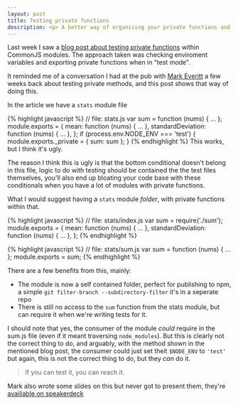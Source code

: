 ```yaml
---
layout: post
title: Testing private functions
description: <p> A better way of organising your private functions and testing them in node </p>
---
```


Last week I saw a [blog post about testing private functions](http://engineering.clever.com/2014/07/29/testing-private-functions-in-javascript-modules) within CommonJS modules. The approach taken was checking enviroment variables and exporting private functions when in "test mode".

It reminded me of a conversation I had at the pub with [Mark Everitt](https://twitter.com/qubyte) a few weeks back about testing private methods, and this post shows that way of doing this.

In the article we have a `stats` module file

{% highlight javascript %}
// file: stats.js
var sum = function (nums) { ... };
module.exports = {
  mean: function (nums) { ... },
  standardDeviation: function (nums) { ... },
};
if (process.env.NODE_ENV === 'test') {
  module.exports._private = { sum: sum };
}
{% endhighlight %}
This works, but I think it's ugly.

The reason I think this is ugly is that the bottom conditional doesn't belong in this file, logic to do with testing should be contained the the test files themselves, you'll also end up bloating your code base with these conditionals when you have a lot of modules with private functions.

What I would suggest having a `stats` module *folder*, with private functions within that.

{% highlight javascript %}
// file: stats/index.js
var sum = require('./sum');
module.exports = {
  mean: function (nums) { ... },
  standardDeviation: function (nums) { ... },
};
{% endhighlight %}

{% highlight javascript %}
// file: stats/sum.js
var sum = function (nums) { ... };
module.exports = sum;
{% endhighlight %}

There are a few benefits from this, mainly:

 - The module is now a self contained folder, perfect for publishing to npm, a simple `git filter-branch --subdirectory-filter` it's in a seperate repo
 - There is still no access to the `sum` function from the stats module, but can require it when we're writing tests for it.
 
I should note that yes, the consumer of the module *could* require in the sum.js file (even if it meant traversing `node_modules`). But this is clearly not the correct thing to do, and arguably, with the method shown in the mentioned blog post, the consumer could just set theit `$NODE_ENV` to `'test'` but again, this is not the correct thing to do, but they *can* do it. 

 > If you can test it, you can reach it.
 
Mark also wrote some slides on this but never got to present them, they're [availiable on speakerdeck](https://speakerdeck.com/qubyte/writing-testable-private-methods-with-node-dot-js-modules)
